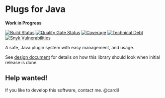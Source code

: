 # Plugs for Java

**Work in Progress**

[![Build Status](https://travis-ci.com/wavesoftware/plugs.svg?branch=master)](https://travis-ci.com/wavesoftware/plugs) [![Quality Gate Status](https://sonarcloud.io/api/project_badges/measure?project=wavesoftware_plugs&metric=alert_status)](https://sonarcloud.io/dashboard?id=wavesoftware_plugs) [![Coverage](https://sonarcloud.io/api/project_badges/measure?project=wavesoftware_plugs&metric=coverage)](https://sonarcloud.io/dashboard?id=wavesoftware_plugs) [![Technical Debt](https://sonarcloud.io/api/project_badges/measure?project=wavesoftware_plugs&metric=sqale_index)](https://sonarcloud.io/dashboard?id=wavesoftware_plugs) [![Snyk Vulnerabilities](https://img.shields.io/snyk/vulnerabilities/github/wavesoftware/plugs.svg)](https://app.snyk.io/org/cardil/projects)

A safe, Java plugin system with easy management, and usage.

See [design document](docs/design-doc.md) for details on how this library 
should look when initial release is done.

## Help wanted!

If you like to develop this software, contact me. @cardil
